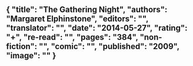 {
 "title": "The Gathering Night",
 "authors": "Margaret Elphinstone",
 "editors": "",
 "translator": "",
 "date": "2014-05-27",
 "rating": "+",
 "re-read": "",
 "pages": "384",
 "non-fiction": "",
 "comic": "",
 "published": "2009",
 "image": ""
}
---

